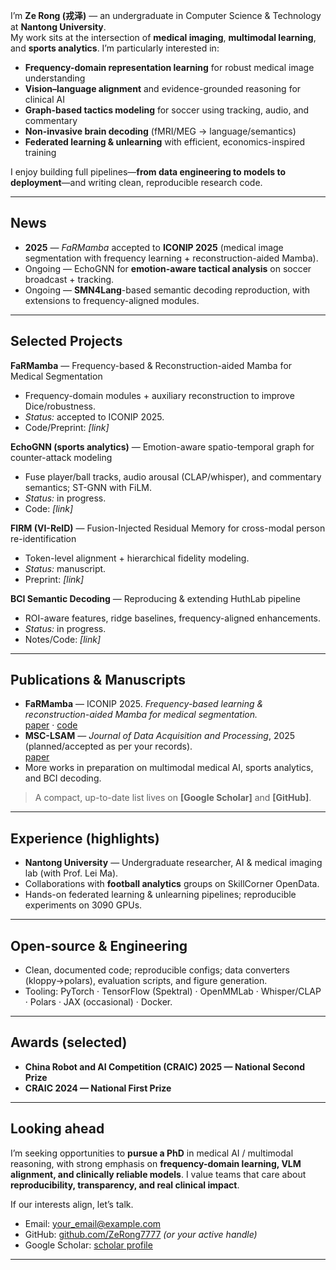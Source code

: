 


I’m **Ze Rong (戎泽)** — an undergraduate in Computer Science & Technology at **Nantong University**.  
My work sits at the intersection of **medical imaging**, **multimodal learning**, and **sports analytics**. I’m particularly interested in:

- **Frequency-domain representation learning** for robust medical image understanding  
- **Vision–language alignment** and evidence-grounded reasoning for clinical AI  
- **Graph-based tactics modeling** for soccer using tracking, audio, and commentary  
- **Non-invasive brain decoding** (fMRI/MEG → language/semantics)  
- **Federated learning & unlearning** with efficient, economics-inspired training

I enjoy building full pipelines—**from data engineering to models to deployment**—and writing clean, reproducible research code.

---

## News
- **2025** — *FaRMamba* accepted to **ICONIP 2025** (medical image segmentation with frequency learning + reconstruction-aided Mamba).  
- Ongoing — EchoGNN for **emotion-aware tactical analysis** on soccer broadcast + tracking.  
- Ongoing — **SMN4Lang**-based semantic decoding reproduction, with extensions to frequency-aligned modules.

---

## Selected Projects
**FaRMamba** — Frequency-based & Reconstruction-aided Mamba for Medical Segmentation  
- Frequency-domain modules + auxiliary reconstruction to improve Dice/robustness.  
- *Status:* accepted to ICONIP 2025.  
- Code/Preprint: *[link]*

**EchoGNN (sports analytics)** — Emotion-aware spatio-temporal graph for counter-attack modeling  
- Fuse player/ball tracks, audio arousal (CLAP/whisper), and commentary semantics; ST-GNN with FiLM.  
- *Status:* in progress.  
- Code: *[link]*

**FIRM (VI-ReID)** — Fusion-Injected Residual Memory for cross-modal person re-identification  
- Token-level alignment + hierarchical fidelity modeling.  
- *Status:* manuscript.  
- Preprint: *[link]*

**BCI Semantic Decoding** — Reproducing & extending HuthLab pipeline  
- ROI-aware features, ridge baselines, frequency-aligned enhancements.  
- *Status:* in progress.  
- Notes/Code: *[link]*

---

## Publications & Manuscripts
- **FaRMamba** — ICONIP 2025. *Frequency-based learning & reconstruction-aided Mamba for medical segmentation.*  
  [paper](*link*) · [code](*link*)
- **MSC-LSAM** — *Journal of Data Acquisition and Processing*, 2025 (planned/accepted as per your records).  
  [paper](*link*)
- More works in preparation on multimodal medical AI, sports analytics, and BCI decoding.

> A compact, up-to-date list lives on **[Google Scholar]** and **[GitHub]**.

---

## Experience (highlights)
- **Nantong University** — Undergraduate researcher, AI & medical imaging lab (with Prof. Lei Ma).  
- Collaborations with **football analytics** groups on SkillCorner OpenData.  
- Hands-on federated learning & unlearning pipelines; reproducible experiments on 3090 GPUs.

---

## Open-source & Engineering
- Clean, documented code; reproducible configs; data converters (kloppy→polars), evaluation scripts, and figure generation.  
- Tooling: PyTorch · TensorFlow (Spektral) · OpenMMLab · Whisper/CLAP · Polars · JAX (occasional) · Docker.

---

## Awards (selected)
- **China Robot and AI Competition (CRAIC) 2025 — National Second Prize**  
- **CRAIC 2024 — National First Prize**

---

## Looking ahead
I’m seeking opportunities to **pursue a PhD** in medical AI / multimodal reasoning, with strong emphasis on **frequency-domain learning, VLM alignment, and clinically reliable models**. I value teams that care about **reproducibility, transparency, and real clinical impact**.

If our interests align, let’s talk.

- Email: <your_email@example.com>  
- GitHub: [github.com/ZeRong7777](https://github.com/ZeRong7777) *(or your active handle)*  
- Google Scholar: [scholar profile](https://scholar.google.com/citations?user=x8lRCGgAAAAJ)

---



